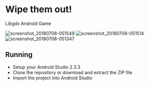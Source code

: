 # Wipe them out!
Libgdx Android Game
 
![screenshot_20180708-051549](https://user-images.githubusercontent.com/9197974/42418089-83452cf2-826f-11e8-807c-35e3a779927e.png)
![screenshot_20180708-051514](https://user-images.githubusercontent.com/9197974/42418090-85336b8c-826f-11e8-9fc7-da430b11a5ae.png)
![screenshot_20180708-051347](https://user-images.githubusercontent.com/9197974/42418092-8705a48e-826f-11e8-9b10-f0d3d9c86132.png)

<h2>Running</h2>
<ul>
  <li>Setup your Android Studio 2.3.3</li>
  <li>Clone the repository or download and extract the ZIP file</li>
  <li>Import the project into Android Studio</li>
</ul>
